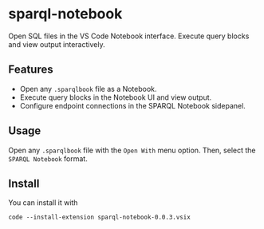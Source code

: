 # sparql-notebook

Open SQL files in the VS Code Notebook interface. Execute query blocks and view output interactively.

## Features

- Open any `.sparqlbook` file as a Notebook.
- Execute query blocks in the Notebook UI and view output.
- Configure endpoint connections in the SPARQL Notebook sidepanel.

## Usage

Open any `.sparqlbook` file with the `Open With` menu option. Then, select the `SPARQL Notebook` format.

## Install

You can install it with

`code --install-extension sparql-notebook-0.0.3.vsix`
